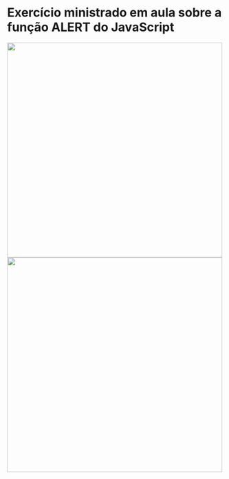 # Exercício ministrado em aula sobre a função ALERT do JavaScript 

<img src= "https://i.imgur.com/hW1NMQv.png" width="500">

<img src= "https://i.imgur.com/imNlbMh.png" width="500">
